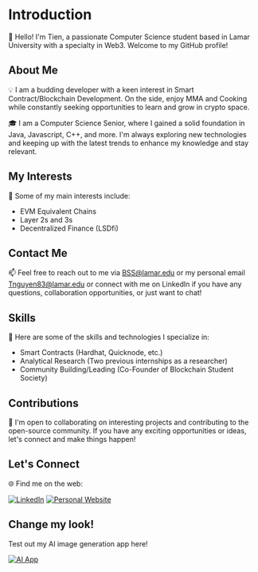 # Introduction

👋 Hello! I'm Tien, a passionate Computer Science student based in Lamar University with a specialty in Web3. Welcome to my GitHub profile!

## About Me

💡 I am a budding developer with a keen interest in Smart Contract/Blockchain Development. On the side, enjoy MMA and Cooking while constantly seeking opportunities to learn and grow in crypto space.

🎓 I am a Computer Science Senior, where I gained a solid foundation in Java, Javascript, C++, and more. I'm always exploring new technologies and keeping up with the latest trends to enhance my knowledge and stay relevant.

## My Interests

🌟 Some of my main interests include:

- EVM Equivalent Chains
- Layer 2s and 3s
- Decentralized Finance (LSDfi)

## Contact Me

📫 Feel free to reach out to me via BSS@lamar.edu or my personal email Tnguyen83@lamar.edu or connect with me on LinkedIn if you have any questions, collaboration opportunities, or just want to chat!

## Skills

💪 Here are some of the skills and technologies I specialize in:

- Smart Contracts (Hardhat, Quicknode, etc.)
- Analytical Research (Two previous internships as a researcher)
- Community Building/Leading (Co-Founder of Blockchain Student Society)

## Contributions

🤝 I'm open to collaborating on interesting projects and contributing to the open-source community. If you have any exciting opportunities or ideas, let's connect and make things happen!

## Let's Connect

🌐 Find me on the web:

[![LinkedIn](https://img.shields.io/badge/LinkedIn-0077B5?style=for-the-badge&logo=LinkedIn&logoColor=white)](https://www.linkedin.com/in/tien-nguyen-blockchain/)
[![Personal Website](https://img.shields.io/badge/Personal_Website-<COLOR>?style=for-the-badge&logo=Google-Chrome&logoColor=white)](https://tienbss.netlify.app/)

## Change my look!

Test out my AI image generation app here!

[![AI App](https://img.shields.io/badge/AI_App-Your_App_Name-<COLOR>?style=for-the-badge&logo=TensorFlow&logoColor=white)](https://www.your-app-url.com)








